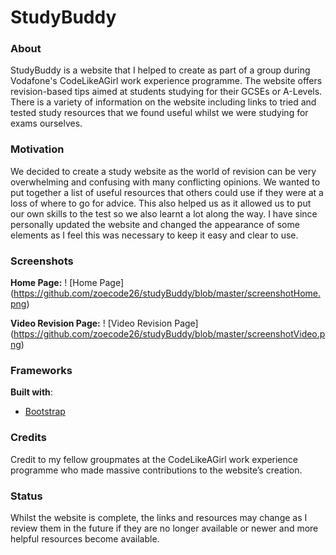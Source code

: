 # StudyBuddy
### About
StudyBuddy is a website that I helped to create as part of a group during Vodafone's CodeLikeAGirl work experience programme. The website offers revision-based tips aimed at students studying for their GCSEs or A-Levels. There is a variety of information on the website including links to tried and tested study resources that we found useful whilst we were studying for exams ourselves.

### Motivation
We decided to create a study website as the world of revision can be very overwhelming and confusing with many conflicting opinions. We wanted to put together a list of useful resources that others could use if they were at a loss of where to go for advice. This also helped us as it allowed us to put our own skills to the test so we also learnt a lot along the way. I have since personally updated the website and changed the appearance of some elements as I feel this was necessary to keep it easy and clear to use.

### Screenshots
**Home Page:**
! [Home Page] (https://github.com/zoecode26/studyBuddy/blob/master/screenshotHome.png)

**Video Revision Page:**
! [Video Revision Page] (https://github.com/zoecode26/studyBuddy/blob/master/screenshotVideo.png)

### Frameworks
**Built with**:
- [Bootstrap](https://getbootstrap.com/)

### Credits
Credit to my fellow groupmates at the CodeLikeAGirl work experience programme who made massive contributions to the website’s creation.

### Status
Whilst the website is complete, the links and resources may change as I review them in the future if they are no longer available or newer and more helpful resources become available. 




